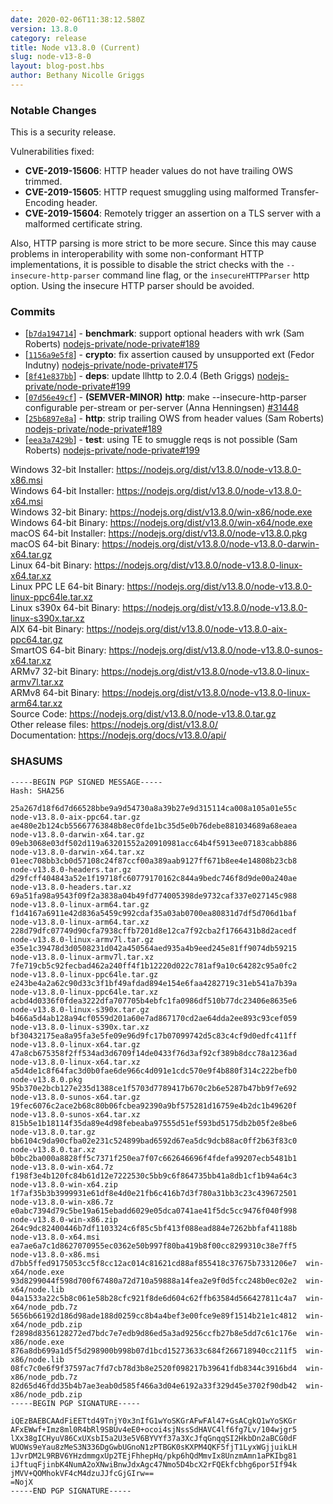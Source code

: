 ```yaml
---
date: 2020-02-06T11:38:12.580Z
version: 13.8.0
category: release
title: Node v13.8.0 (Current)
slug: node-v13-8-0
layout: blog-post.hbs
author: Bethany Nicolle Griggs
---
```


### Notable Changes

This is a security release.

Vulnerabilities fixed:
* **CVE-2019-15606**: HTTP header values do not have trailing OWS trimmed.
* **CVE-2019-15605**: HTTP request smuggling using malformed Transfer-Encoding header.
* **CVE-2019-15604**: Remotely trigger an assertion on a TLS server with a malformed certificate string.

Also, HTTP parsing is more strict to be more secure. Since this may cause problems in interoperability with some non-conformant HTTP implementations, it is possible to disable the strict checks with the `--insecure-http-parser` command line flag, or the `insecureHTTPParser` http option. Using the insecure HTTP parser should be avoided.

### Commits

* [[`b7da194714`](https://github.com/nodejs/node/commit/b7da194714)] - **benchmark**: support optional headers with wrk (Sam Roberts) [nodejs-private/node-private#189](https://github.com/nodejs-private/node-private/pull/189)
* [[`1156a9e5f8`](https://github.com/nodejs/node/commit/1156a9e5f8)] - **crypto**: fix assertion caused by unsupported ext (Fedor Indutny) [nodejs-private/node-private#175](https://github.com/nodejs-private/node-private/pull/175)
* [[`8f41e837bb`](https://github.com/nodejs/node/commit/8f41e837bb)] - **deps**: update llhttp to 2.0.4 (Beth Griggs) [nodejs-private/node-private#199](https://github.com/nodejs-private/node-private/pull/199)
* [[`07d56e49cf`](https://github.com/nodejs/node/commit/07d56e49cf)] - **(SEMVER-MINOR)** **http**: make --insecure-http-parser configurable per-stream or per-server (Anna Henningsen) [#31448](https://github.com/nodejs/node/pull/31448)
* [[`25b6897e8a`](https://github.com/nodejs/node/commit/25b6897e8a)] - **http**: strip trailing OWS from header values (Sam Roberts) [nodejs-private/node-private#189](https://github.com/nodejs-private/node-private/pull/189)
* [[`eea3a7429b`](https://github.com/nodejs/node/commit/eea3a7429b)] - **test**: using TE to smuggle reqs is not possible (Sam Roberts) [nodejs-private/node-private#199](https://github.com/nodejs-private/node-private/pull/199)

Windows 32-bit Installer: https://nodejs.org/dist/v13.8.0/node-v13.8.0-x86.msi<br> Windows 64-bit Installer: https://nodejs.org/dist/v13.8.0/node-v13.8.0-x64.msi<br> Windows 32-bit Binary: https://nodejs.org/dist/v13.8.0/win-x86/node.exe<br> Windows 64-bit Binary: https://nodejs.org/dist/v13.8.0/win-x64/node.exe<br> macOS 64-bit Installer: https://nodejs.org/dist/v13.8.0/node-v13.8.0.pkg<br> macOS 64-bit Binary: https://nodejs.org/dist/v13.8.0/node-v13.8.0-darwin-x64.tar.gz<br> Linux 64-bit Binary: https://nodejs.org/dist/v13.8.0/node-v13.8.0-linux-x64.tar.xz<br> Linux PPC LE 64-bit Binary: https://nodejs.org/dist/v13.8.0/node-v13.8.0-linux-ppc64le.tar.xz<br> Linux s390x 64-bit Binary: https://nodejs.org/dist/v13.8.0/node-v13.8.0-linux-s390x.tar.xz<br> AIX 64-bit Binary: https://nodejs.org/dist/v13.8.0/node-v13.8.0-aix-ppc64.tar.gz<br> SmartOS 64-bit Binary: https://nodejs.org/dist/v13.8.0/node-v13.8.0-sunos-x64.tar.xz<br> ARMv7 32-bit Binary: https://nodejs.org/dist/v13.8.0/node-v13.8.0-linux-armv7l.tar.xz<br> ARMv8 64-bit Binary: https://nodejs.org/dist/v13.8.0/node-v13.8.0-linux-arm64.tar.xz<br> Source Code: https://nodejs.org/dist/v13.8.0/node-v13.8.0.tar.gz<br> Other release files: https://nodejs.org/dist/v13.8.0/<br> Documentation: https://nodejs.org/docs/v13.8.0/api/

### SHASUMS

```
-----BEGIN PGP SIGNED MESSAGE-----
Hash: SHA256

25a267d18f6d7d66528bbe9a9d54730a8a39b27e9d315114ca008a105a01e55c  node-v13.8.0-aix-ppc64.tar.gz
ae480e2b124cb55667763848b8ec0fde1bc35d5e0b76debe881034689a68eaea  node-v13.8.0-darwin-x64.tar.gz
09eb3068e03df502d119a63201552a20910981acc64b4f5913ee07183cabb886  node-v13.8.0-darwin-x64.tar.xz
01eec708bb3cb0d57108c24f87ccf00a389aab9127ff671b8ee4e14808b23cb8  node-v13.8.0-headers.tar.gz
d29fcff404843a52e1f19718fc60779170162c844a9bedc746f8d9de00a240ae  node-v13.8.0-headers.tar.xz
69a51fa98a9543f09f2a3838a04b49fd774005398de9732caf337e027145c988  node-v13.8.0-linux-arm64.tar.gz
f1d4167a6911e42d836a5459c992cdaf35a03ab0700ea80831d7df5d706d1baf  node-v13.8.0-linux-arm64.tar.xz
228d79dfc07749d90cfa7938cffb7201d8e12ca7f92cba2f1766431b8d2acedf  node-v13.8.0-linux-armv7l.tar.gz
e35e1c39478d3d0508231d042a450564aed935a4b9eed245e81ff9074db59215  node-v13.8.0-linux-armv7l.tar.xz
7fe719cb5c92fecbad462a240ff4f1b12220d022c781af9a10c64282c95a0fc2  node-v13.8.0-linux-ppc64le.tar.gz
e243be4a2a62c90d33c3f1bf49afdad894e154e6faa4282719c31eb541a7b39a  node-v13.8.0-linux-ppc64le.tar.xz
acbd4d0336f0fdea3222dfa707705b4ebfc1fa0986df510b77dc23406e8635e6  node-v13.8.0-linux-s390x.tar.gz
b466a5d4ab128a94cf0559d201a60e7ad867170cd2ae64dda2ee893c93cef059  node-v13.8.0-linux-s390x.tar.xz
bf30432175ea8a95fa3e5fe09e96d9fc17b07099742d5c83c4cf9d0edfc411ff  node-v13.8.0-linux-x64.tar.gz
47a8cb675358f2ff534ad3d6709f14de0433f76d3af92cf389b8dcc78a1236ad  node-v13.8.0-linux-x64.tar.xz
a5d4de1c8f64fac3d0b0fae6de966c4d091e1cdc570e9f4b880f314c222befb0  node-v13.8.0.pkg
95b370e2bcb127e235d1388ce1f5703d7789417b670c2b6e5287b47bb9f7e692  node-v13.8.0-sunos-x64.tar.gz
19fec6076c2ace2b68c80b06fcbea92390a9bf575281d16759e4b2dc1b49620f  node-v13.8.0-sunos-x64.tar.xz
815b5e1b18114f35da89e4d98febeaba97555d51ef593bd5175db2b05f2e8be6  node-v13.8.0.tar.gz
bb6104c9da90cfba02e231c524899bad6592d67ea5dc9dcb88ac0ff2b63f83c0  node-v13.8.0.tar.xz
b0bc2ba000a8828ff5c7371f250ea7f07c662646696f4fdefa99207ecb5481b1  node-v13.8.0-win-x64.7z
f198f3e4b120fc84b61d12e7222530c5bb9c6f864735bb41a8db1cf1b94a64c3  node-v13.8.0-win-x64.zip
1f7af35b3b3999931e61df8e4d0e21fb6c416b7d3f780a31bb3c23c439672501  node-v13.8.0-win-x86.7z
e0abc7394d79c5be19a615ebadd6029e05dca0741ae41f5dc5cc9476f040f998  node-v13.8.0-win-x86.zip
264c9dc82400446b7df1103324c6f85c5bf413f088ead884e7262bbfaf41188b  node-v13.8.0-x64.msi
ea7ae6a7c1d8627070955ec0362e50b997f80ba419b8f00cc8299310c38e7ff5  node-v13.8.0-x86.msi
d7bb5ffed9175053cc5f8cc12ac014c81621cd88af855418c37675b7331206e7  win-x64/node.exe
93d8299044f598d700f67480a72d710a59888a14fea2e9f0d5fcc248b0ec02e2  win-x64/node.lib
04a1533a22c5b8c061e58b28cfc921f8de6d604c62ffb63584d566427811c4a7  win-x64/node_pdb.7z
5656b66192d186d98ade188d0259cc8b4a4bef3e00fce9e89f1514b21e1c4812  win-x64/node_pdb.zip
f2898d8356128272ed7bdc7e7edb9d86ed5a3ad9256ccfb27b8e5dd7c61c176e  win-x86/node.exe
876a8db699a1d5f5d298900b998b07d1bcd15273633c684f266718940cc211f5  win-x86/node.lib
08fc7c0e6f9f37597ac7fd7cb78d3b8e2520f098217b39641fdb8344c3916bd4  win-x86/node_pdb.7z
82d65d46fdd35b4b7ae3eab0d585f466a3d04e6192a33f329d45e3702f90db42  win-x86/node_pdb.zip
-----BEGIN PGP SIGNATURE-----

iQEzBAEBCAAdFiEETtd49TnjY0x3nIfG1wYoSKGrAFwFAl47+GsACgkQ1wYoSKGr
AFxEWwf+Imz8ml0R4bRl9SBUv4eE0+ocoi4sjNssSdHAVC4lf6fg7Lv/104wjgr5
lXx38gICHyuV86CxUXsbI5a2U3e5V6BYVYf37a3XcJfqGnqqSI2HkbDn2aBCG0dF
WUOWs9eYau8zMeS3N336DgGwbUGnoN1zPTBGK0sKXPM4QKF5fjT1LyxWGjjuikLH
1JvrDM2L9RBV6YHzdmmgxUp2TEjFhhepHq/pkp6hQdMmvIx8UnzmAmn1aPKIbg81
iJftuqFjinbK4NumA2oXNwiBnwJdxAgc47Nmo5D4bcX2rFQEkfcbhg6por5If94k
jMVV+QOMhokVF4cM4dzuJJfcGjGIrw==
=NojX
-----END PGP SIGNATURE-----

```
